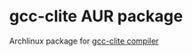 gcc-clite AUR package
=====================

Archlinux package for [gcc-clite compiler](http://concepts.axiomatics.org/~ans/)
